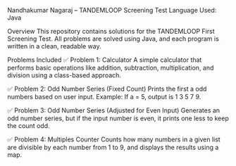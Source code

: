 Nandhakumar Nagaraj – TANDEMLOOP Screening Test
Language Used: Java

Overview
This repository contains solutions for the TANDEMLOOP First Screening Test. All problems are solved using Java, and each program is written in a clean, readable way.

Problems Included
✅ Problem 1: Calculator
A simple calculator that performs basic operations like addition, subtraction, multiplication, and division using a class-based approach.

✅ Problem 2: Odd Number Series (Fixed Count)
Prints the first a odd numbers based on user input. Example: If a = 5, output is 1 3 5 7 9.

✅ Problem 3: Odd Number Series (Adjusted for Even Input)
Generates an odd number series, but if the input number is even, it prints one less to keep the count odd.

✅ Problem 4: Multiples Counter
Counts how many numbers in a given list are divisible by each number from 1 to 9, and displays the results using a map.

